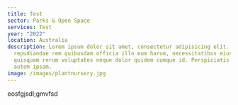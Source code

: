```yaml
---
title: Test
sector: Parks & Open Space
services: Test
year: "2022"
location: Australia
description: Lorem ipsum dolor sit amet, consectetur adipisicing elit. Magni
  repudiandae rem quibusdam officia illo eum harum, necessitatibus eius,
  quisquam rerum voluptates neque dolor quidem cumque id. Perspiciatis modi
  autem ipsam.
image: /images/plantnursery.jpg
---
```

eosfgjsdl;gmvfsd